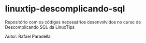 # linuxtip-descomplicando-sql
Repositório com os códigos necessários desenvolvidos no curso de Descomplicando SQL da LinuxTips

Autor: Rafael Paradella